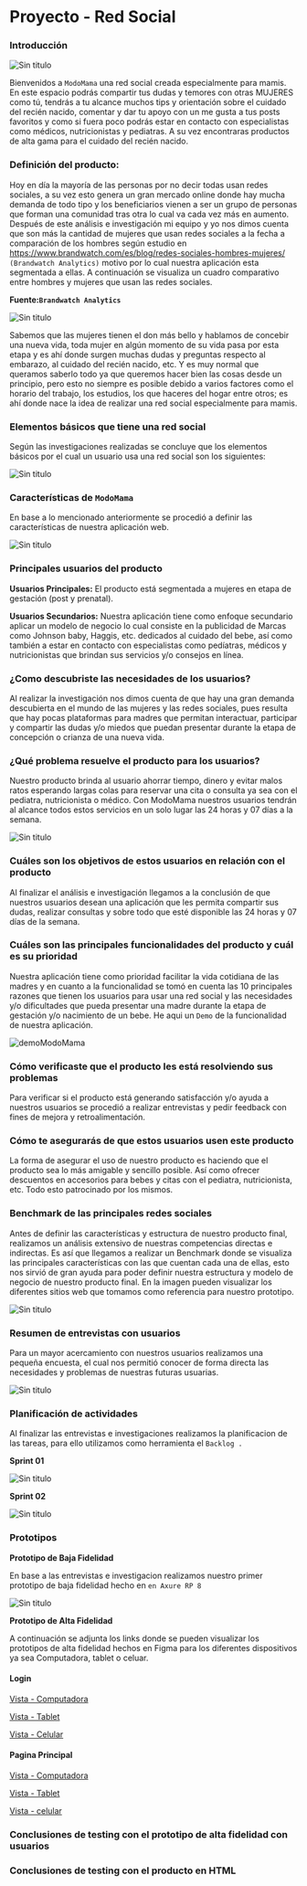 ﻿# Proyecto - Red Social
### Introducción
![Sin titulo](src/img/logoReadme.png)

Bienvenidos a `ModoMama` una red social creada especialmente para mamis. En este espacio podrás compartir tus dudas y temores con otras MUJERES como tú, tendrás a tu alcance muchos tips y orientación sobre el cuidado del recién nacido, comentar y dar tu apoyo con un me gusta a tus posts favoritos y como si fuera poco podrás estar en contacto con especialistas como médicos, nutricionistas y pediatras. A su vez encontraras productos de alta gama para el cuidado del recién nacido. 

###  Definición del producto:

Hoy en día la mayoría de las personas por no decir todas usan redes sociales, a su vez esto genera un gran mercado online donde hay mucha demanda de todo tipo y los beneficiarios vienen a ser un grupo de personas que forman una comunidad tras otra lo cual va cada vez más en aumento.
Después de este análisis e investigación mi equipo y yo nos dimos cuenta que son más la cantidad de mujeres que usan redes sociales a la fecha  a comparación de los hombres según estudio en https://www.brandwatch.com/es/blog/redes-sociales-hombres-mujeres/  `(Brandwatch Analytics)` motivo por lo cual nuestra aplicación esta segmentada a ellas. A continuación se visualiza un cuadro comparativo entre hombres y mujeres que usan las redes sociales.

**Fuente:`Brandwatch Analytics`**

![Sin titulo](src/img/graficoEstudio.PNG)

Sabemos que las mujeres tienen el don más bello y hablamos de concebir una nueva vida, toda mujer en algún momento de su vida pasa por esta etapa y es ahí donde surgen muchas dudas y preguntas respecto al embarazo, al cuidado del recién nacido, etc. Y es muy normal que queramos saberlo todo ya que queremos hacer bien las cosas desde un principio, pero esto no siempre es posible debido a varios factores como el horario del trabajo, los estudios, los que haceres del hogar entre otros; es ahí donde nace la idea de realizar una red social especialmente para mamis. 

###  Elementos básicos que tiene una red social
Según las investigaciones realizadas se concluye que los elementos básicos por el cual un usuario usa una red social son los siguientes:  

![Sin titulo](src/img/caractRedSocial.PNG)

###  Características de `ModoMama`

En base a lo mencionado anteriormente se procedió a definir las características de nuestra aplicación web.

![Sin titulo](src/img/CaractModoMama_01.PNG)


###  Principales usuarios del producto
**Usuarios Principales:** El producto está segmentada a mujeres en etapa de gestación (post y prenatal).

**Usuarios Secundarios:** Nuestra aplicación tiene como enfoque secundario aplicar un modelo de negocio lo cual consiste en la publicidad de Marcas como Johnson baby, Haggis, etc. dedicados al cuidado del bebe, así como también a estar en contacto con especialistas como pedíatras, médicos y nutricionistas que brindan sus servicios y/o consejos en línea.

### ¿Como descubriste las necesidades de los usuarios?
Al realizar la investigación nos dimos cuenta de que hay una gran demanda descubierta en el mundo de las mujeres y las redes sociales, pues resulta que hay pocas plataformas para madres que permitan interactuar, participar y compartir las dudas y/o miedos que puedan presentar durante la etapa de concepción o crianza de una nueva vida.


### ¿Qué problema resuelve el producto para los usuarios?
Nuestro producto brinda al usuario ahorrar tiempo, dinero y evitar malos ratos esperando largas colas para reservar una cita o consulta ya sea con el pediatra, nutricionista o médico.  Con ModoMama nuestros usuarios tendrán al alcance todos estos servicios en un solo lugar las 24 horas y 07 días a la semana.

![Sin titulo](src/img/timeMoney.png)

### Cuáles son los objetivos de estos usuarios en relación con el producto
Al finalizar el análisis e investigación llegamos a la conclusión de que nuestros usuarios desean una aplicación que les permita compartir sus dudas, realizar consultas y sobre todo que esté disponible las 24 horas y 07 días de la semana.

### Cuáles son las principales funcionalidades del producto y cuál es su prioridad

Nuestra aplicación tiene como prioridad facilitar la vida cotidiana de las madres y en cuanto a la funcionalidad se tomó en cuenta las 10 principales razones que tienen los usuarios para usar una red social y las necesidades y/o dificultades que pueda presentar una madre durante la etapa de gestación y/o nacimiento de un bebe. He aqui un `Demo` de la funcionalidad de nuestra aplicación.

![demoModoMama](src/img/Mi-película.gif)

### Cómo verificaste que el producto les está resolviendo sus problemas

Para verificar si el producto está generando satisfacción y/o ayuda a nuestros usuarios se procedió a realizar entrevistas y pedir feedback con fines de mejora y retroalimentación.

### Cómo te asegurarás de que estos usuarios usen este producto
La forma de asegurar el uso de nuestro producto es haciendo que el producto sea lo más amigable y sencillo posible. Así como ofrecer descuentos en accesorios para bebes y citas con el pediatra, nutricionista, etc. Todo esto patrocinado por los mismos.


###  Benchmark de las principales redes sociales
Antes de definir las características y estructura de nuestro producto final, realizamos un análisis extensivo de nuestras competencias directas e indirectas.
Es así que llegamos a realizar un Benchmark donde se visualiza las principales características con las que cuentan cada una de ellas, esto nos sirvió de gran ayuda para poder definir nuestra estructura y modelo de negocio de nuestro producto final. 
En la imagen pueden visualizar los diferentes sitios web que tomamos como referencia para nuestro prototipo.

![Sin titulo](src/img/benchmark.PNG)

###  Resumen de entrevistas con usuarios
Para un mayor acercamiento con nuestros usuarios realizamos una pequeña encuesta, el cual nos permitió conocer de forma directa las necesidades y problemas de nuestras futuras usuarias. 

![Sin titulo](src/img/formularioEntrevista.PNG)

### Planificación de actividades
Al finalizar las entrevistas e investigaciones realizamos la planificacion de las tareas, para ello utilizamos como herramienta el `Backlog .`

**Sprint 01**

![Sin titulo](src/img/sprint-01.jpg)

**Sprint 02**

![Sin titulo](src/img/sprint-02.jpg)

###  Prototipos

**Prototipo de Baja Fidelidad**

 En base a las entrevistas e investigacion realizamos nuestro primer prototipo de baja fidelidad hecho en `en Axure RP 8`

![Sin titulo](src/img/bajaFidelidad.PNG)

**Prototipo de Alta Fidelidad**

A continuación se adjunta los links donde se pueden visualizar los prototipos de alta fidelidad hechos en Figma para los diferentes dispositivos ya sea Computadora, tablet o celuar.

#### Login
[Vista - Computadora](https://www.figma.com/file/gyFN3dm2XIxMLAHPC1qtKY/material-kit-free-(Copy)?node-id=0%3A880 "View - Desktop")

[Vista - Tablet](https://www.figma.com/file/gyFN3dm2XIxMLAHPC1qtKY/material-kit-free-(Copy)?node-id=0%3A1258 "View - Tablet")

[Vista - Celular](https://www.figma.com/file/gyFN3dm2XIxMLAHPC1qtKY/material-kit-free-(Copy)?node-id=0%3A1472 "View - Mobile")

#### Pagina Principal
[Vista - Computadora](https://www.figma.com/file/gyFN3dm2XIxMLAHPC1qtKY/material-kit-free-(Copy)?node-id=0%3A1030 "View - Desktop")

[Vista - Tablet](https://www.figma.com/file/gyFN3dm2XIxMLAHPC1qtKY/material-kit-free-(Copy)?node-id=0%3A1095 "View - Tablet")

[Vista - celular](https://www.figma.com/file/gyFN3dm2XIxMLAHPC1qtKY/material-kit-free-(Copy)?node-id=0%3A1313 "View - Mobile")

### Conclusiones de testing con el prototipo de alta fidelidad con usuarios
### Conclusiones de testing con el producto en HTML